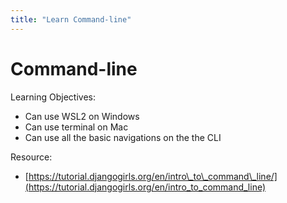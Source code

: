 ```yaml
---
title: "Learn Command-line"
---
```

# Command-line

Learning Objectives:
- Can use WSL2 on Windows
- Can use terminal on Mac
- Can use all the basic navigations on the the CLI

Resource:
- [https://tutorial.djangogirls.org/en/intro\_to\_command\_line/](https://tutorial.djangogirls.org/en/intro_to_command_line)
